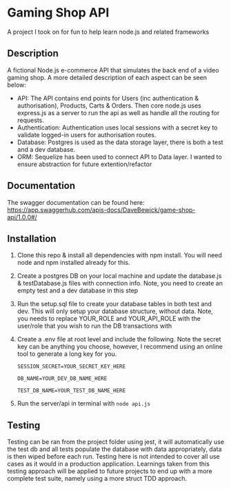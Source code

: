 # Gaming Shop API
A project I took on for fun to help learn node.js and related frameworks

## Description
A fictional Node.js e-commerce API that simulates the back end of a video gaming shop. A more detailed description of each aspect can be seen below:

- API: The API contains end points for Users (inc authentication & authorisation), Products, Carts & Orders. Then core node.js uses express.js as a server to run the api as well as handle all the routing for requests.
- Authentication: Authentication uses local sessions with a secret key to validate logged-in users for authorisation routes.
- Database: Postgres is used as the data storage layer, there is both a test and a dev database.
- ORM: Sequelize has been used to connect API to Data layer. I wanted to ensure abstraction for future extention/refactor

## Documentation
The swagger documentation can be found here: https://app.swaggerhub.com/apis-docs/DaveBewick/game-shop-api/1.0.0#/

## Installation

1. Clone this repo & install all dependencies with npm install. You will need node and npm installed already for this. 
2. Create a postgres DB on your local machine and update the database.js & testDatabase.js files with connection info. Note, you need to create an empty test and a dev database in this step
3. Run the setup.sql file to create your database tables in both test and dev. This will only setup your database structure, without data. Note, you needs to replace YOUR_ROLE and YOUR_API_ROLE with the user/role that you wish to run the DB transactions with
4. Create a .env file at root level and include the following. Note the secret key can be anything you choose, however, I recommend using an online tool to generate a long key for you. 

    `SESSION_SECRET=YOUR_SECRET_KEY_HERE`
  
    `DB_NAME=YOUR_DEV_DB_NAME_HERE`
  
    `TEST_DB_NAME=YOUR_TEST_DB_NAME_HERE`
5. Run the server/api in terminal with `node api.js` 

## Testing
Testing can be ran from the project folder using jest, it will automatically use the test db and all tests populate the database with data appropriately, data is then wiped before each run.
Testing here is not intended to cover all use cases as it would in a production application. Learnings taken from this testing approach will be applied to future projects to end up with a more complete test suite, namely using a more struct TDD approach.

